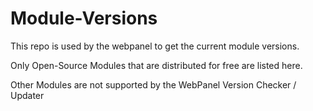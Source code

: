 # Module-Versions
This repo is used by the webpanel to get the current module versions.

Only Open-Source Modules that are distributed for free are listed here.

Other Modules are not supported by the WebPanel Version Checker / Updater
